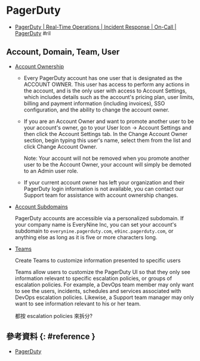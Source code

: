 # PagerDuty

  - [PagerDuty \| Real\-Time Operations \| Incident Response \| On\-Call \| PagerDuty](https://www.pagerduty.com/) #ril

## Account, Domain, Team, User

  - [Account Ownership](https://support.pagerduty.com/docs/change-account-owner)

      - Every PagerDuty account has one user that is designated as the ACCOUNT OWNER. This user has access to perform any actions in the account, and is the only user with access to Account Settings, which includes details such as the account's pricing plan, user limits, billing and payment information (including invoices), SSO configuration, and the ability to change the account owner.

      - If you are an Account Owner and want to promote another user to be your account's owner, go to your User Icon → Account Settings and then click the Account Settings tab. In the Change Account Owner section, begin typing this user's name, select them from the list and click Change Account Owner.

        Note: Your account will not be removed when you promote another user to be the Account Owner, your account will simply be demoted to an Admin user role.

      - If your current account owner has left your organization and their PagerDuty login information is not available, you can contact our Support team for assistance with account ownership changes.

  - [Account Subdomains](https://support.pagerduty.com/docs/change-account-subdomain)

    PagerDuty accounts are accessible via a personalized subdomain. If your company name is EveryNine Inc, you can set your account's subdomain to `everynine.pagerduty.com`, `e9inc.pagerduty.com`, or anything else as long as it is five or more characters long.

  - [Teams](https://support.pagerduty.com/docs/teams)

    Create Teams to customize information presented to specific users

    Teams allow users to customize the PagerDuty UI so that they only see information relevant to specific escalation policies, or groups of escalation policies. For example, a DevOps team member may only want to see the users, incidents, schedules and services associated with DevOps escalation policies. Likewise, a Support team manager may only want to see information relevant to his or her team.

    都按 escalation policies 來拆分?

## 參考資料 {: #reference }

  - [PagerDuty](https://www.pagerduty.com/)
